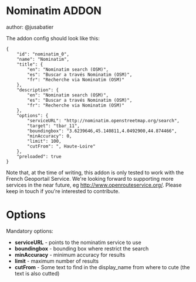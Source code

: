 Nominatim ADDON
===============

author: @jusabatier

The addon config should look like this:

    {
		"id": "nominatim_0",
		"name": "Nominatim",
		"title": {
			"en": "Nominatim search (OSM)",
			"es": "Buscar a través Nominatim (OSM)",
			"fr": "Recherche via Nominatim (OSM)"
		},
		"description": {
			"en": "Nominatim search (OSM)",
			"es": "Buscar a través Nominatim (OSM)",
			"fr": "Recherche via Nominatim (OSM)"
		},
		"options": {
			"serviceURL": "http://nominatim.openstreetmap.org/search",
			"target": "tbar_11",
			"boundingbox": "3.6239646,45.140811,4.0492900,44.874466",
			"minAccuracy": 0,
			"limit": 100,
			"cutFrom": ", Haute-Loire"
		},
		"preloaded": true
	}

Note that, at the time of writing, this addon is only tested to work with the French Geoportail Service.
We're looking forward to supporting more services in the near future, eg http://www.openrouteservice.org/. Please keep in touch if you're interested to contribute.

Options
========

Mandatory options:
 * **serviceURL** - points to the nominatim service to use
 * **boundingbox** - bounding box where restrict the search
 * **minAccuracy** - minimum accuracy for results
 * **limit** - maximum number of results
 * **cutFrom** - Some text to find in the display_name from where to cute (the text is also cutted)